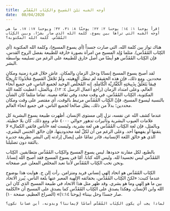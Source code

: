 ```yaml
---
title:  أوجه الشبه بَيْنَ المَسِيحِ والكِتَاب المُقَدَّس
date:  08/04/2020
---
```


`اقرأ يوحنا ١: ١٤؛ يوحنا ٢: ٢٢؛ يوحنّا ٨: ٣١، ٣٢؛ ويوحنا ١٧: ١٧. ما هي أوجه الشبه التي تراها بين يسوع، كلمة الله الذي صار بشرًا، وبين الكِتَاب المُقَدَّس، كلمة الله المكتوبة؟`

هناك تواز بين كلمة الله، التي صارت جسداً (أي يسوع المسيح)، وكلمة الله المكتوبة (أي الكِتَاب المُقَدَّس). مثلما وُلِد المسيح من امرأة بصورة خارقة للطبيعة بفضل الروح القدس، فإن الكِتَاب المُقَدَّس هو أيضًا من أصل خارق للطبيعة على الرغم من تسليمه بواسطة البشر.

لقد أصبح يسوع المسيح إنسانًا ودخل الزمان والمكان. عاش خلال فترة زمنية ومكان محددين. ومع ذلك، فإن هذه الحقيقة لم تبطل ألوهيته، ولَمْ تَجْعَلْ المَسِيحَ مَحْدُودًا تَارِيِخِيًّا فِيمَا يَتَعَلَّقُ بِذَبِيحَتِهِ الْكَفَّارِيَّة الْكَامِلَةِ. إنه المُخلِّص الوحيد لجميع الناس، في جميع أنحاء العالم، وعلى امتداد الزمان (راجع أعمال الرسل ٤: ١٢). وبالمثل، أعطيت كلمة الله المكتوبة، الكِتَاب المُقَدَّس، في وقت محدد وفي ثقافة معينة. تماما مثلما كان الشأن بالنسبة ليسوع المسيح، فإنّ الكِتَاب المُقَدَّس مرتبط بالوقت، أي مقتصر على وقت ومكان محددين؛ بدلاً من ذلك، يظل صالحا لجميع الناس، في جميع أنحاء العالم.

عندما كشف الله عن نفسه، نزل إلى مستوى الإنسان. أظهرت طبيعة يسوع البشرية كل علامات العيوب البشرية وتأثيرات تدهور حوالي ٤٠٠٠ عام. ومع ذلك، كان بلا خطيئة. وبالمثل، فإن لغة الكِتَاب المُقَدَّس هي لغة بشرية، وليست لغة «أناس فائقي الكمال» لا يتقنها أو يفهمها أحد. وعلى الرغم من أن لكلّ لغة محدوديتها، فإن خالق الجنس البشري، الذي هو خالق اللغة الإنسانية، قادر تمامًا على إيصال إرادته إلى البشر بطريقة جديرة بالثقة دون تضليلنا.

بالطبع، لكل مقارنة حدودها. ليس يسوع المسيح والكِتَاب المُقَدَّس متطابقين. الكِتَاب المُقَدَّس ليس تجسيدا لله. وليس الله كتابا. أمّا في يسوع المسيح فقد أصبح الله إنسانا. ونحن نحب الكِتَاب المُقَدَّس لأننا نعبد المخلص المعلن عبر صفحاته.

الكِتَاب المُقَدَّس هو اتحاد إلهي إنساني فريد ومتزامن. رأت إلن ج. هوايت هذا بوضوح عندما كتبت: «لكنّ الكِتَاب المُقَدَّس، بحقائقه الإلهية المعبر عنها بلغة الناس، يُبرز الاتحاد بين ما هو إلهي وما هو بشري. وقد ظهر مثل هذا الاتحاد في طبيعة المسيح الذي كان ابن الله وابن الإنسان. وهكذا يصدق على الكِتَاب المُقَدَّس كما يصدق على المسيح أن «الكلمة صار جسدًا وحل بيننا» (يوحنا ١:١٤)» (الصراع العظيم، صفحة ١٠).

`لماذا يجب أن يكون الكِتَاب المُقَدَّس أساسًا لإيماننا؟ وبدونه، أين عسانا نكون؟`